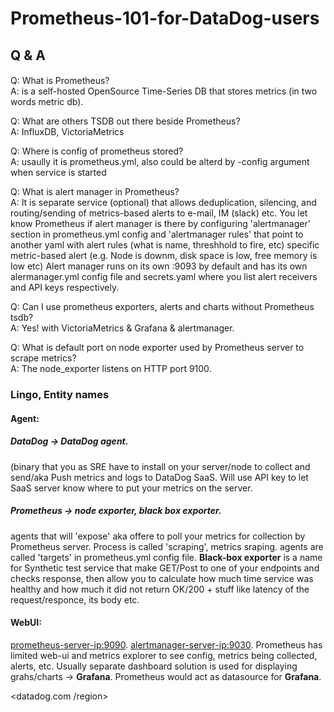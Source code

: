 # Prometheus-101-for-DataDog-users

## Q & A
#### 
Q: What is Prometheus?  
A: is a self-hosted OpenSource Time-Series DB that stores metrics (in two words metric db).

Q: What are others TSDB out there beside Prometheus?  
A: InfluxDB, VictoriaMetrics

Q: Where is config of prometheus stored?  
A: usaully it is prometheus.yml, also could be alterd by -config argument when service is started 

Q: What is alert manager in Prometheus?  
A: It is separate service (optional) that allows deduplication, silencing, and routing/sending of metrics-based alerts to e-mail, IM (slack) etc. You let know Prometheus if alert manager is there by configuring 'alertmanager' section in prometheus.yml config and 'alertmanager rules' that point to another yaml with alert rules (what is name, threshhold to fire, etc) specific metric-based alert (e.g. Node is downm, disk space  is low, free memory is low etc)
Alert manager runs on its own <alert-manager-IP>:9093 by default and has its own alermanager.yml config file and secrets.yaml where you list alert receivers and API keys respectively. 

Q: Can I use prometheus exporters, alerts and charts without Prometheus tsdb?  
A: Yes! with VictoriaMetrics & Grafana & alertmanager.

  
Q: What is default port on node exporter used by Prometheus server to scrape metrics?  
A: The node_exporter listens on HTTP port 9100.




### Lingo, Entity names

#### Agent: 

##### DataDog -> **DataDog agent**. 
  (binary that you as SRE have to install on your server/node to collect and send/aka Push metrics and logs to DataDog SaaS. Will use API key to let SaaS server know where to put your metrics on the server.

##### Prometheus -> **node exporter**, **black box exporter**. 
  agents that will 'expose' aka offere to poll your metrics for collection by Prometheus server. Process is called 'scraping', metrics sraping.  agents are called 'targets' in prometheus.yml config file. **Black-box exporter** is a name for Synthetic test service that make GET/Post to one of your endpoints and checks response, then allow you to calculate how much time service was healthy and how much it did not return OK/200 + stuff like latency of the request/responce, its body etc.

#### WebUI:
<prometheus-server-ip:9090>. 
<alertmanager-server-ip:9030>. 
Prometheus has limited web-ui and metrics explorer to see config, metrics being collected, alerts, etc. Usually separate dashboard solution is used for displaying grahs/charts -> **Grafana**. Prometheus would act as datasource for **Grafana**.

<datadog.com /region>





